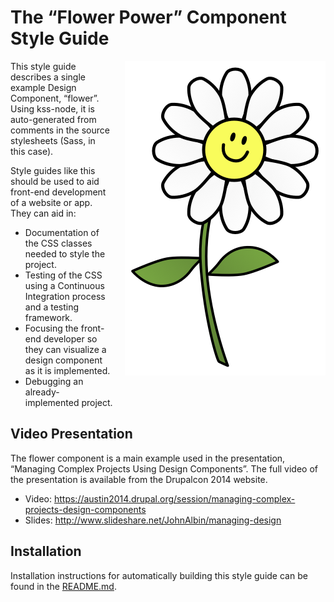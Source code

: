 # The “Flower Power” Component Style Guide

<img src="images/flower.png" alt="The fully rendered Flower component" style="float: right; margin: 0 0 20px 20px">

This style guide describes a single example Design Component, “flower”. Using kss-node, it is auto-generated from comments in the source stylesheets (Sass, in this case).

Style guides like this should be used to aid front-end development of a website or app. They can aid in:

* Documentation of the CSS classes needed to style the project.
* Testing of the CSS using a Continuous Integration process and a testing framework.
* Focusing the front-end developer so they can visualize a design component as it is implemented.
* Debugging an already-implemented project.

## Video Presentation

The flower component is a main example used in the presentation, “Managing Complex Projects Using Design Components”. The full video of the presentation is available from the Drupalcon 2014 website.

* Video: https://austin2014.drupal.org/session/managing-complex-projects-design-components
* Slides: http://www.slideshare.net/JohnAlbin/managing-design

## Installation

Installation instructions for automatically building this style guide can be found in the [README.md](https://github.com/JohnAlbin/flower-power/blob/master/README.md).
